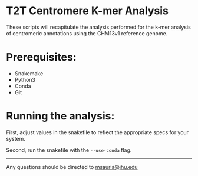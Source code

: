T2T Centromere K-mer Analysis
=

These scripts will recapitulate the analysis performed for the k-mer analysis of centromeric annotations using the CHM13v1 reference genome.

Prerequisites:
=

- Snakemake
- Python3
- Conda
- Git

Running the analysis:
=

First, adjust values in the snakefile to reflect the appropriate specs for your system.

Second, run the snakefile with the `--use-conda` flag.

----------------------------------------------------------------

Any questions should be directed to msauria@jhu.edu